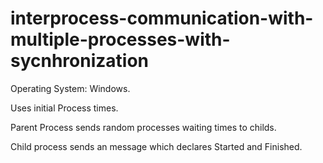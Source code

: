 # interprocess-communication-with-multiple-processes-with-sycnhronization

Operating System: Windows.

Uses initial Process times. 

Parent Process sends random processes waiting times to childs.

Child process sends an message which declares Started and Finished.

